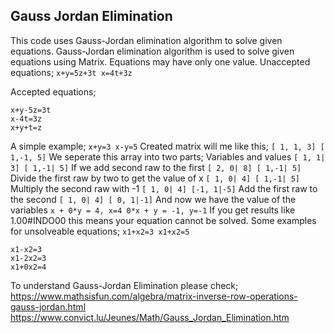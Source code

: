 ## Gauss Jordan Elimination

This code uses Gauss-Jordan elimination algorithm to solve given equations.
Gauss-Jordan elimination algorithm is used to solve given equations using Matrix.
Equations may have only one value. Unaccepted equations;
``
x+y=5z+3t
x=4t+3z
``

Accepted equations;
```
x+y-5z=3t
x-4t=3z
x+y+t=z
```
A simple example;
``
x+y=3
x-y=5
``
Created matrix will me like this;
``
[ 1, 1, 3]
[ 1,-1, 5]
``
We seperate this array into two parts; Variables and values
``
[ 1, 1| 3]
[ 1,-1| 5]
``
If we add second raw to the first
``
[ 2, 0| 8]
[ 1,-1| 5]
``
Divide the first raw by two to get the value of x
``
[ 1, 0| 4]
[ 1,-1| 5]
``
Multiply the second raw with -1
``
[ 1, 0| 4]
[-1, 1|-5]
``
Add the first raw to the second
``
[ 1, 0| 4]
[ 0, 1|-1]
``
And now we have the value of the variables
``
x + 0*y = 4, x=4
0*x + y = -1, y=-1
``
If you get results like 1.00#INDO00 this means your equation cannot be solved.
Some examples for unsolveable equations;
``
x1+x2=3
x1+x2=5
``
```
x1-x2=3
x1-2x2=3
x1+0x2=4
```
To understand Gauss-Jordan Elimination please check;
https://www.mathsisfun.com/algebra/matrix-inverse-row-operations-gauss-jordan.html
https://www.convict.lu/Jeunes/Math/Gauss_Jordan_Elimination.htm
